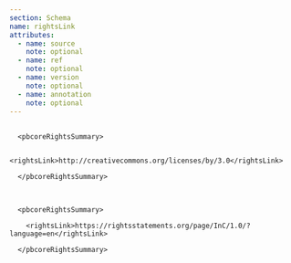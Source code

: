 ```yaml
---
section: Schema
name: rightsLink
attributes:
  - name: source
    note: optional
  - name: ref
    note: optional
  - name: version
    note: optional
  - name: annotation
    note: optional
---
```

<pre>
  <code>
  &lt;pbcoreRightsSummary&gt;<br>
       &lt;rightsLink&gt;http://creativecommons.org/licenses/by/3.0&lt;/rightsLink&gt;<br>
  &lt;/pbcoreRightsSummary&gt;
  </code>
</pre>

<pre>
  <code>
  &lt;pbcoreRightsSummary&gt;<br>
    &lt;rightsLink&gt;https://rightsstatements.org/page/InC/1.0/?language=en&lt;/rightsLink&gt;<br>
  &lt;/pbcoreRightsSummary&gt;<br>
  </code>
</pre>
